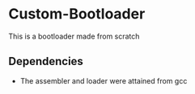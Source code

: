 # Custom-Bootloader
This is a bootloader made from scratch
## Dependencies
* The assembler and loader were attained from gcc
